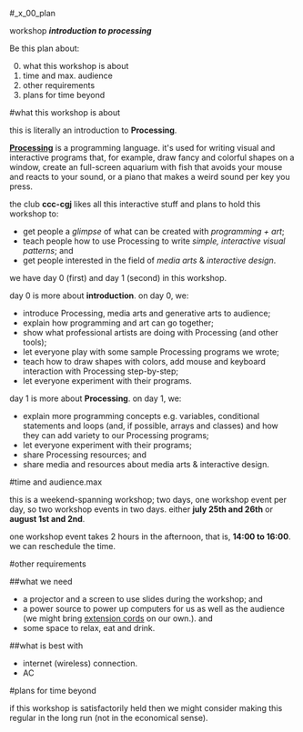 #_x_00_plan

workshop **_introduction to processing_**

Be this plan about:

0. what this workshop is about
1. time and max. audience
2. other requirements
3. plans for time beyond

#what this workshop is about

this is literally an introduction to **Processing**.

[**Processing**](http://www.processing.org/) is a programming language.
it's used for writing visual and interactive programs that, for example, draw fancy and colorful shapes on a window, create an full-screen aquarium with fish that avoids your mouse and reacts to your sound, or a piano that makes a weird sound per key you press.

the club **ccc-cgj** likes all this interactive stuff and plans to hold this workshop to:

* get people a _glimpse_ of what can be created with _programming + art_;
* teach people how to use Processing to write _simple, interactive visual patterns_; and
* get people interested in the field of _media arts_ & _interactive design_.

we have day 0 (first) and day 1 (second) in this workshop.

day 0 is more about **introduction**. on day 0, we:

* introduce Processing, media arts and generative arts to audience;
* explain how programming and art can go together;
* show what professional artists are doing with Processing (and other tools);
* let everyone play with some sample Processing programs we wrote;
* teach how to draw shapes with colors, add mouse and keyboard interaction with Processing step-by-step;
* let everyone experiment with their programs.

day 1 is more about **Processing**. on day 1, we:

* explain more programming concepts e.g. variables, conditional statements and loops (and, if possible, arrays and classes) and how they can add variety to our Processing programs;
* let everyone experiment with their programs;
* share Processing resources; and
* share media and resources about media arts & interactive design.

#time and audience.max

this is a weekend-spanning workshop; two days, one workshop event per day, so two workshop events in two days.
either **july 25th and 26th** or **august 1st and 2nd**.

one workshop event takes 2 hours in the afternoon, that is, **14:00 to 16:00**. we can reschedule the time.

#other requirements

##what we need

* a projector and a screen to use slides during the workshop; and
* a power source to power up computers for us as well as the audience (we might bring [extension cords](https://en.wikipedia.org/wiki/Power_strip) on our own.). and
* some space to relax, eat and drink.

##what is best with

* internet (wireless) connection.
* AC

#plans for time beyond

if this workshop is satisfactorily held then we might consider making this regular in the long run (not in the economical sense).
